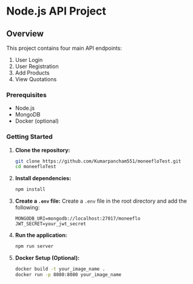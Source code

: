 
# Node.js API Project

## Overview

This project contains four main API endpoints:

1. User Login
2. User Registration
3. Add Products
4. View Quotations

### Prerequisites

- Node.js
- MongoDB
- Docker (optional)

### Getting Started

1. **Clone the repository:**
    ```sh
    git clone https://github.com/Kumarpancham551/moneefloTest.git
    cd moneefloTest
    ```
2. **Install dependencies:**
    ```sh
    npm install
    ```
3. **Create a `.env` file:**
    Create a `.env` file in the root directory and add the following:
    ```
    MONGODB_URI=mongodb://localhost:27017/moneeflo
    JWT_SECRET=your_jwt_secret
    ```
4. **Run the application:**
    ```sh
    npm run server
    ```
5. **Docker Setup (Optional):**
    ```sh
    docker build -t your_image_name .
    docker run -p 8080:8080 your_image_name
    ```
